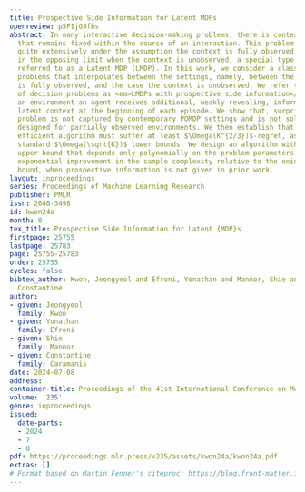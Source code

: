 ```yaml
---
title: Prospective Side Information for Latent MDPs
openreview: p5FIjG9fbs
abstract: In many interactive decision-making problems, there is contextual side information
  that remains fixed within the course of an interaction. This problem has been studied
  quite extensively under the assumption the context is fully observed, as well as
  in the opposing limit when the context is unobserved, a special type of POMDP also
  referred to as a Latent MDP (LMDP). In this work, we consider a class of decision
  problems that interpolates between the settings, namely, between the case the context
  is fully observed, and the case the context is unobserved. We refer to this class
  of decision problems as <em>LMDPs with prospective side information</em>. In such
  an environment an agent receives additional, weakly revealing, information on the
  latent context at the beginning of each episode. We show that, surprisingly, this
  problem is not captured by contemporary POMDP settings and is not solved by RL algorithms
  designed for partially observed environments. We then establish that any sample
  efficient algorithm must suffer at least $\Omega(K^{2/3})$-regret, as opposed to
  standard $\Omega(\sqrt{K})$ lower bounds. We design an algorithm with a matching
  upper bound that depends only polynomially on the problem parameters. This establishes
  exponential improvement in the sample complexity relative to the existing LMDP lower
  bound, when prospective information is not given in prior work.
layout: inproceedings
series: Proceedings of Machine Learning Research
publisher: PMLR
issn: 2640-3498
id: kwon24a
month: 0
tex_title: Prospective Side Information for Latent {MDP}s
firstpage: 25755
lastpage: 25783
page: 25755-25783
order: 25755
cycles: false
bibtex_author: Kwon, Jeongyeol and Efroni, Yonathan and Mannor, Shie and Caramanis,
  Constantine
author:
- given: Jeongyeol
  family: Kwon
- given: Yonathan
  family: Efroni
- given: Shie
  family: Mannor
- given: Constantine
  family: Caramanis
date: 2024-07-08
address:
container-title: Proceedings of the 41st International Conference on Machine Learning
volume: '235'
genre: inproceedings
issued:
  date-parts:
  - 2024
  - 7
  - 8
pdf: https://proceedings.mlr.press/v235/assets/kwon24a/kwon24a.pdf
extras: []
# Format based on Martin Fenner's citeproc: https://blog.front-matter.io/posts/citeproc-yaml-for-bibliographies/
---
```


